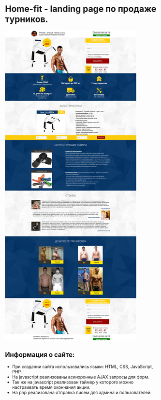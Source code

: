 <h1>Home-fit - landing page по продаже турников.</h1>
<img src="https://github.com/Kybbot/home-fit/blob/gh-pages/screenshots/турники.jpg?raw=true" alt="home-fit">
<h2>Информация о сайте:</h2>
<ul>
	<li>При создании сайта использовались языки: HTML, CSS, JavaScript, PHP.</li>
	<li>На javascript реализованы асинхронные AJAX запросы для форм.</li>
	<li>Так же на javascript реализован таймер у которого можно настраивать время окончания акции.</li>
	<li>На php реализована отправка писем для админа и пользователей.</li>
</ul>

